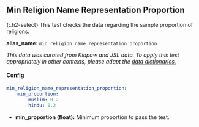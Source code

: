 
## Min Religion Name Representation Proportion

<div class="main-docs" markdown="1"><div class="h3-box" markdown="1">

{:.h2-select}
This test checks the data regarding the sample proportion of religions.

**alias_name:** `min_religion_name_representation_proportion`

<i class="fa fa-info-circle"></i>
<em>This data was curated from Kidpaw and JSL data. To apply this test appropriately in other contexts, please adapt the [data dictionaries.](https://github.com/JohnSnowLabs/nlptest/blob/main/nlptest/transform/utils.py)</em>

#### Config
```yaml
min_religion_name_representation_proportion:
    min_proportion: 
        muslim: 0.2
        hindu: 0.2
```

- **min_proportion (float):** Minimum proportion to pass the test.

<!-- #### Examples -->
